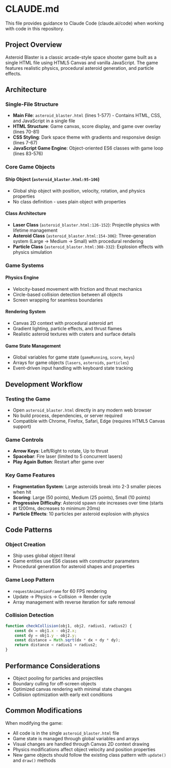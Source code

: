 # CLAUDE.md

This file provides guidance to Claude Code (claude.ai/code) when working with code in this repository.

## Project Overview

Asteroid Blaster is a classic arcade-style space shooter game built as a single HTML file using HTML5 Canvas and vanilla JavaScript. The game features realistic physics, procedural asteroid generation, and particle effects.

## Architecture

### Single-File Structure
- **Main File**: `asteroid_blaster.html` (lines 1-577) - Contains HTML, CSS, and JavaScript in a single file
- **HTML Structure**: Game canvas, score display, and game over overlay (lines 70-81)
- **CSS Styling**: Dark space theme with gradients and responsive design (lines 7-67)
- **JavaScript Game Engine**: Object-oriented ES6 classes with game loop (lines 83-576)

### Core Game Objects

#### Ship Object (`asteroid_blaster.html:95-106`)
- Global ship object with position, velocity, rotation, and physics properties
- No class definition - uses plain object with properties

#### Class Architecture
- **Laser Class** (`asteroid_blaster.html:126-152`): Projectile physics with lifetime management
- **Asteroid Class** (`asteroid_blaster.html:154-306`): Three-generation system (Large → Medium → Small) with procedural rendering
- **Particle Class** (`asteroid_blaster.html:308-332`): Explosion effects with physics simulation

### Game Systems

#### Physics Engine
- Velocity-based movement with friction and thrust mechanics
- Circle-based collision detection between all objects
- Screen wrapping for seamless boundaries

#### Rendering System
- Canvas 2D context with procedural asteroid art
- Gradient lighting, particle effects, and thrust flames
- Realistic asteroid textures with craters and surface details

#### Game State Management
- Global variables for game state (`gameRunning`, `score`, `keys`)
- Arrays for game objects (`lasers`, `asteroids`, `particles`)
- Event-driven input handling with keyboard state tracking

## Development Workflow

### Testing the Game
- Open `asteroid_blaster.html` directly in any modern web browser
- No build process, dependencies, or server required
- Compatible with Chrome, Firefox, Safari, Edge (requires HTML5 Canvas support)

### Game Controls
- **Arrow Keys**: Left/Right to rotate, Up to thrust
- **Spacebar**: Fire laser (limited to 5 concurrent lasers)
- **Play Again Button**: Restart after game over

### Key Game Features
- **Fragmentation System**: Large asteroids break into 2-3 smaller pieces when hit
- **Scoring**: Large (50 points), Medium (25 points), Small (10 points)
- **Progressive Difficulty**: Asteroid spawn rate increases over time (starts at 1200ms, decreases to minimum 20ms)
- **Particle Effects**: 10 particles per asteroid explosion with physics

## Code Patterns

### Object Creation
- Ship uses global object literal
- Game entities use ES6 classes with constructor parameters
- Procedural generation for asteroid shapes and properties

### Game Loop Pattern
- `requestAnimationFrame` for 60 FPS rendering
- Update → Physics → Collision → Render cycle
- Array management with reverse iteration for safe removal

### Collision Detection
```javascript
function checkCollision(obj1, obj2, radius1, radius2) {
    const dx = obj1.x - obj2.x;
    const dy = obj1.y - obj2.y;
    const distance = Math.sqrt(dx * dx + dy * dy);
    return distance < radius1 + radius2;
}
```

## Performance Considerations

- Object pooling for particles and projectiles
- Boundary culling for off-screen objects
- Optimized canvas rendering with minimal state changes
- Collision optimization with early exit conditions

## Common Modifications

When modifying the game:
- All code is in the single `asteroid_blaster.html` file
- Game state is managed through global variables and arrays
- Visual changes are handled through Canvas 2D context drawing
- Physics modifications affect object velocity and position properties
- New game objects should follow the existing class pattern with `update()` and `draw()` methods